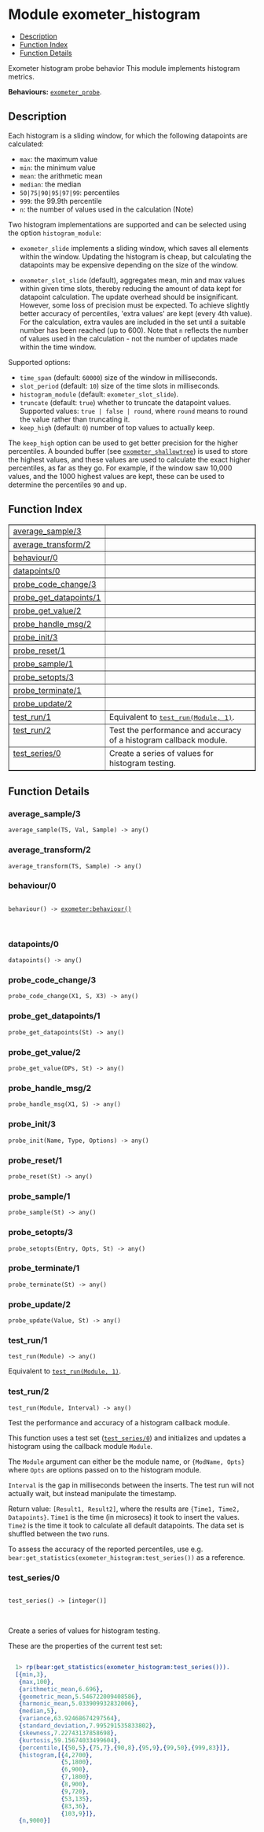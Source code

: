 

# Module exometer_histogram #
* [Description](#description)
* [Function Index](#index)
* [Function Details](#functions)

Exometer histogram probe behavior
This module implements histogram metrics.

__Behaviours:__ [`exometer_probe`](exometer_probe.md).

<a name="description"></a>

## Description ##

Each histogram is a sliding
window, for which the following datapoints are calculated:

* `max`: the maximum value
* `min`: the minimum value
* `mean`: the arithmetic mean
* `median`: the median
* `50|75|90|95|97|99`: percentiles
* `999`: the 99.9th percentile
* `n`: the number of values used in the calculation (Note)

Two histogram implementations are supported and can be selected using
the option `histogram_module`:

* `exometer_slide` implements a sliding window, which saves all elements
within the window. Updating the histogram is cheap, but calculating the
datapoints may be expensive depending on the size of the window.

* `exometer_slot_slide` (default), aggregates mean, min and max values
within given time slots, thereby reducing the amount of data kept for
datapoint calculation. The update overhead should be insignificant.
However, some loss of precision must be expected. To achieve slightly
better accuracy of percentiles, 'extra values' are kept (every 4th
value). For the calculation, extra vaules are included in the set
until a suitable number has been reached (up to 600). Note that
`n` reflects the number of values used in the calculation - not the
number of updates made within the time window.

Supported options:

* `time_span` (default: `60000`) size of the window in milliseconds.
* `slot_period` (default: `10`) size of the time slots in milliseconds.
* `histogram_module` (default: `exometer_slot_slide`).
* `truncate` (default: `true`) whether to truncate the datapoint values.
Supported values: `true | false | round`, where `round` means to round
the value rather than truncating it.
* `keep_high` (default: `0`) number of top values to actually keep.

The `keep_high` option can be used to get better precision for the higher
percentiles. A bounded buffer (see [`exometer_shallowtree`](exometer_shallowtree.md)) is used
to store the highest values, and these values are used to calculate the
exact higher percentiles, as far as they go. For example, if the window
saw 10,000 values, and the 1000 highest values are kept, these can be used
to determine the percentiles `90` and up.
<a name="index"></a>

## Function Index ##


<table width="100%" border="1" cellspacing="0" cellpadding="2" summary="function index"><tr><td valign="top"><a href="#average_sample-3">average_sample/3</a></td><td></td></tr><tr><td valign="top"><a href="#average_transform-2">average_transform/2</a></td><td></td></tr><tr><td valign="top"><a href="#behaviour-0">behaviour/0</a></td><td></td></tr><tr><td valign="top"><a href="#datapoints-0">datapoints/0</a></td><td></td></tr><tr><td valign="top"><a href="#probe_code_change-3">probe_code_change/3</a></td><td></td></tr><tr><td valign="top"><a href="#probe_get_datapoints-1">probe_get_datapoints/1</a></td><td></td></tr><tr><td valign="top"><a href="#probe_get_value-2">probe_get_value/2</a></td><td></td></tr><tr><td valign="top"><a href="#probe_handle_msg-2">probe_handle_msg/2</a></td><td></td></tr><tr><td valign="top"><a href="#probe_init-3">probe_init/3</a></td><td></td></tr><tr><td valign="top"><a href="#probe_reset-1">probe_reset/1</a></td><td></td></tr><tr><td valign="top"><a href="#probe_sample-1">probe_sample/1</a></td><td></td></tr><tr><td valign="top"><a href="#probe_setopts-3">probe_setopts/3</a></td><td></td></tr><tr><td valign="top"><a href="#probe_terminate-1">probe_terminate/1</a></td><td></td></tr><tr><td valign="top"><a href="#probe_update-2">probe_update/2</a></td><td></td></tr><tr><td valign="top"><a href="#test_run-1">test_run/1</a></td><td>Equivalent to <a href="#test_run-2"><tt>test_run(Module, 1)</tt></a>.</td></tr><tr><td valign="top"><a href="#test_run-2">test_run/2</a></td><td>Test the performance and accuracy of a histogram callback module.</td></tr><tr><td valign="top"><a href="#test_series-0">test_series/0</a></td><td>Create a series of values for histogram testing.</td></tr></table>


<a name="functions"></a>

## Function Details ##

<a name="average_sample-3"></a>

### average_sample/3 ###

`average_sample(TS, Val, Sample) -> any()`

<a name="average_transform-2"></a>

### average_transform/2 ###

`average_transform(TS, Sample) -> any()`

<a name="behaviour-0"></a>

### behaviour/0 ###

<pre><code>
behaviour() -&gt; <a href="exometer.md#type-behaviour">exometer:behaviour()</a>
</code></pre>
<br />

<a name="datapoints-0"></a>

### datapoints/0 ###

`datapoints() -> any()`

<a name="probe_code_change-3"></a>

### probe_code_change/3 ###

`probe_code_change(X1, S, X3) -> any()`

<a name="probe_get_datapoints-1"></a>

### probe_get_datapoints/1 ###

`probe_get_datapoints(St) -> any()`

<a name="probe_get_value-2"></a>

### probe_get_value/2 ###

`probe_get_value(DPs, St) -> any()`

<a name="probe_handle_msg-2"></a>

### probe_handle_msg/2 ###

`probe_handle_msg(X1, S) -> any()`

<a name="probe_init-3"></a>

### probe_init/3 ###

`probe_init(Name, Type, Options) -> any()`

<a name="probe_reset-1"></a>

### probe_reset/1 ###

`probe_reset(St) -> any()`

<a name="probe_sample-1"></a>

### probe_sample/1 ###

`probe_sample(St) -> any()`

<a name="probe_setopts-3"></a>

### probe_setopts/3 ###

`probe_setopts(Entry, Opts, St) -> any()`

<a name="probe_terminate-1"></a>

### probe_terminate/1 ###

`probe_terminate(St) -> any()`

<a name="probe_update-2"></a>

### probe_update/2 ###

`probe_update(Value, St) -> any()`

<a name="test_run-1"></a>

### test_run/1 ###

`test_run(Module) -> any()`

Equivalent to [`test_run(Module, 1)`](#test_run-2).

<a name="test_run-2"></a>

### test_run/2 ###

`test_run(Module, Interval) -> any()`

Test the performance and accuracy of a histogram callback module.

This function uses a test set ([`test_series/0`](#test_series-0)) and initializes
and updates a histogram using the callback module `Module`.

The `Module` argument can either be the module name, or `{ModName, Opts}`
where `Opts` are options passed on to the histogram module.

`Interval` is the gap in milliseconds between the inserts. The test run
will not actually wait, but instead manipulate the timestamp.

Return value: `[Result1, Result2]`, where the results are
`{Time1, Time2, Datapoints}`. `Time1` is the time (in microsecs) it took to
insert the values. `Time2` is the time it took to calculate all default
datapoints. The data set is shuffled between the two runs.

To assess the accuracy of the reported percentiles, use e.g.
`bear:get_statistics(exometer_histogram:test_series())` as a reference.

<a name="test_series-0"></a>

### test_series/0 ###

<pre><code>
test_series() -&gt; [integer()]
</code></pre>
<br />

Create a series of values for histogram testing.

These are the properties of the current test set:

```erlang

  1> rp(bear:get_statistics(exometer_histogram:test_series())).
  [{min,3},
   {max,100},
   {arithmetic_mean,6.696},
   {geometric_mean,5.546722009408586},
   {harmonic_mean,5.033909932832006},
   {median,5},
   {variance,63.92468674297564},
   {standard_deviation,7.995291535833802},
   {skewness,7.22743137858698},
   {kurtosis,59.15674033499604},
   {percentile,[{50,5},{75,7},{90,8},{95,9},{99,50},{999,83}]},
   {histogram,[{4,2700},
               {5,1800},
               {6,900},
               {7,1800},
               {8,900},
               {9,720},
               {53,135},
               {83,36},
               {103,9}]},
   {n,9000}]
```

